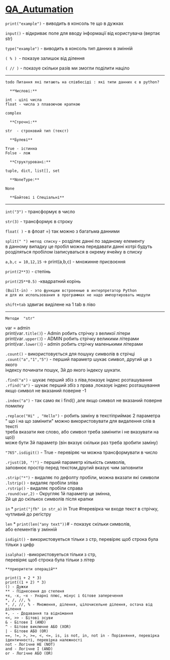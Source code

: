 # [QA_Autumation]()

`print("example")` - виводить в консоль те що в дужках

`input()` - відкриває поле для вводу інформації від користувача (вертає str)

`type("example")` - виводить в консоль тип данних в змінній

`( % ) `- показуе залишок від ділення

`( // )` - показуе скільки разів ми змогли поділити націло  

---
    todo Питання які питають на співбесіді : які типи данних є в python?

      **Числові:** 
    
    int - цілі числа  
    float - числа з плавоючою крапкою
    
    complex

      **Строчні:** 
    
    str  - строковий тип (текст) 

      **Булеві**
    
    True - істинна
    Folse - лож 

      **Структуровані:** 

    tuple, dict, list[], set  

      **NoneType:**

    None  

      **Байтові і Спеціальні**   
---

`int("3")` - трансформує в число

`str(3)` - трансформує в строку

`float( )` - в флоат =) так можно з багатьма данними

`split(" ") метод списку` - розділяє данні по заданому елементу  
в данному випадку це пробіл можна передавати данні котрі будуть  
розділяться пробілом ізаписуваться в окрему ячейку в списку  

`a,b,c = 10,12,15`  ->  print(a,b,c) - множинне присвоєння  

`print(2**3)` - степінь  

`print(25**0.5)` -квадратний корінь

    (Built-in) - это функции встроенные в интерпретатор Python
    и для их использования в программах не надо импортировать модули

`shift+tab` здвигає виділене на 1 tab в ліво  

---
    Методи  "str"
var = admin  
print(var`.title()`) - Admin робить стрічку з великої літери  
print(var`.upper()`) - ADMIN  робить стрічку великими літерами  
print(var`.lower()`) - admin  робить стрічку маленькими літерами  

`.count()` - використовується для пошуку символів в стрічці  
`.count("a","1","5")` - перший параметр шукає символ, другий це з якого  
індексу починати пошук, 3й до якого індексу шукати.  

`.find("а")` - шукає перший збіз з ліва,показує індекс розташування  
`.rfind("а")` - шукає перший збіз з права ,показує індекс розташування  
якщо символ не вказаний поверне -1

`.index("а")` - так само як і find() ,але якщо символ не вказаний 
поверне помилку  

`.replace("Hi" , "Hello")` - робить заміну в текстіприймає 2 параметра  
" що і на що замінити" можно використовувати для видалення слів в тексті  
треба вказати яке слово, або символ треба замінити і не вказувати на що))  
може бути 3й параметр (він вказує скільки раз треба зробити заміну)

`"765".isdigit()` - True - перевіряє чи можна трансформувати в число

`.rjust(10, "!")` - перший параметр кількість символів,  
заповнює простір перед текстом,другий вказує чим заповнити  

`.strip("*")` - видаляє по дефолту пробіли, можна вказати які символи  
`.lstrip()` - видаляє пробіли зліва  
`.rstrip()` - видаляє пробіли справа     
`.round(var,2)` - Округляє 1й параметр це змінна,  
2й це до скількох символів після крапки  

`in` * `print("jfh" in str_a)` in True #перевірка чи входе текст в стрічку,  
чутливий до регістру

`len` * `print(len("any text"))`#  - показує скільки символів,  
або елементів у змінній

`isdigit()` - використовуеться тільки з стр, 
перевіряє щоб строка була тільки з цифр

`isalpha()` -використовуеться тільки з стр,  
перевіряє щоб строка була тільки з літер


    **приоритети операцій**

    print(1 + 2 * 3)
    print((1 + 2) * 3)
    () - Дужки
    ** - Піднесення до степеня
    +x, -x, ~x - Унарні плюс, мінус і бітове заперечення
    *, /, //, %
    *, /, //, % - Множення, ділення, цілочисельне ділення, остача від ділення
    +, - - Додавання та віднімання
    <<, >> - Бітові зсуви
    & - Бітове І (AND)
    ^ - Бітове виключне АБО (XOR)
    | - Бітове АБО (OR)
    ==, !=, >, >=, <, <=, is, is not, in, not in - Порівняння, перевірка ідентичності, перевірка належності
    not - Логічне НЕ (NOT)
    and - Логічне І (AND)
    or - Логічне АБО (OR)













